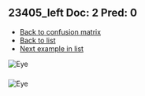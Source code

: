 ## 23405_left Doc: 2 Pred: 0
- [Back to confusion matrix](https://github.com/juliandewit/kaggle_retinopathy/blob/master/matrix.md)
- [Back to list](https://github.com/juliandewit/kaggle_retinopathy/blob/master/lists/20/list.md)
- [Next example in list](https://github.com/juliandewit/kaggle_retinopathy/blob/master/lists/20/23/23507_right.md)

![Eye](https://retinopaty.blob.core.windows.net/size1024/23405_left_2.jpeg)

### 

![Eye]()
